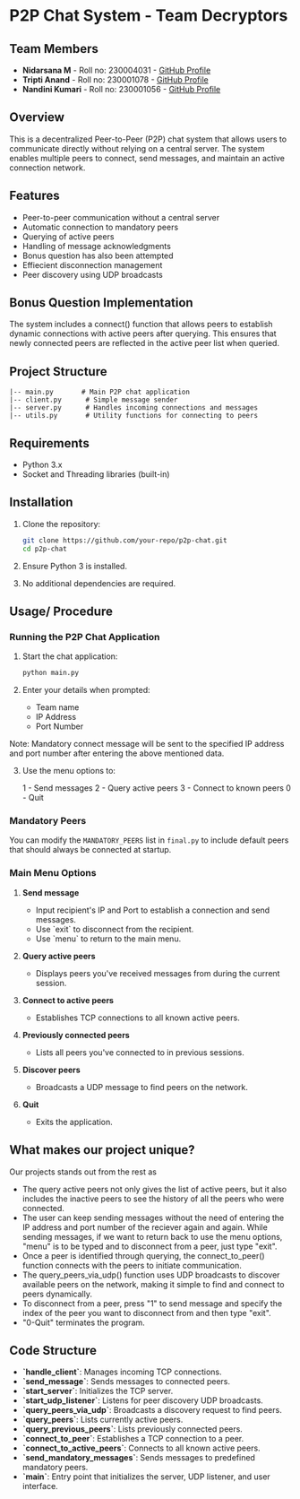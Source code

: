 # P2P Chat System - Team Decryptors

## Team Members

- **Nidarsana M** - Roll no: 230004031 - [GitHub Profile](https://github.com/Nidarsana02)
- **Tripti Anand** - Roll no: 230001078 - [GitHub Profile](https://github.com/Tripti1298) 
- **Nandini Kumari** - Roll no: 230001056 - [GitHub Profile](https://github.com/dini-5002) 

## Overview
This is a decentralized Peer-to-Peer (P2P) chat system that allows users to communicate directly without relying on a central server. The system enables multiple peers to connect, send messages, and maintain an active connection network.

## Features
- Peer-to-peer communication without a central server
- Automatic connection to mandatory peers
- Querying of active peers
- Handling of message acknowledgments
- Bonus question has also been attempted
- Effiecient disconnection management
- Peer discovery using UDP broadcasts


## Bonus Question Implementation
The system includes a connect() function that allows peers to establish dynamic connections with active peers after querying. This ensures that newly connected peers are reflected in the active peer list when queried.

## Project Structure
```
|-- main.py       # Main P2P chat application
|-- client.py      # Simple message sender
|-- server.py      # Handles incoming connections and messages
|-- utils.py       # Utility functions for connecting to peers
```

## Requirements
- Python 3.x
- Socket and Threading libraries (built-in)

## Installation
1. Clone the repository:
   ```sh
   git clone https://github.com/your-repo/p2p-chat.git
   cd p2p-chat
   ```

2. Ensure Python 3 is installed.
3. No additional dependencies are required.

## Usage/ Procedure

### Running the P2P Chat Application

1. Start the chat application:

   ```sh
   python main.py
   ```

2. Enter your details when prompted:

   - Team name
   - IP Address
   - Port Number
     
Note: Mandatory connect message will be sent to the specified IP address and port number after entering the above mentioned data.

3. Use the menu options to:

    1 - Send messages
    2 - Query active peers
    3 - Connect to known peers
    0 - Quit 


### Mandatory Peers

You can modify the `MANDATORY_PEERS` list in `final.py` to include default peers that should always be connected at startup.

### Main Menu Options
1. **Send message**
   - Input recipient's IP and Port to establish a connection and send messages.
   - Use \`exit\` to disconnect from the recipient.
   - Use \`menu\` to return to the main menu.

2. **Query active peers**
   - Displays peers you've received messages from during the current session.

3. **Connect to active peers**
   - Establishes TCP connections to all known active peers.

4. **Previously connected peers**
   - Lists all peers you've connected to in previous sessions.

5. **Discover peers**
   - Broadcasts a UDP message to find peers on the network.

0. **Quit**
   - Exits the application.
     
## What makes our project unique?
Our projects stands out from the rest as

- The query active peers not only gives the list of active peers, but it also includes the inactive peers to see the history of all the peers who were connected.
- The user can keep sending messages without the need of entering the IP address and port number of the reciever again and again. While sending messages, if we want to return back to use the menu options, "menu" 
  is to be typed and to disconnect from a peer, just type "exit".
- Once a peer is identified through querying, the connect_to_peer() function connects with the peers to initiate communication.
- The query_peers_via_udp() function uses UDP broadcasts to discover available peers on the network, making it simple to find and connect to peers dynamically.
- To disconnect from a peer, press "1" to send message and specify the index of the peer you want to disconnect from and then type "exit".
- "0-Quit" terminates the program.

## Code Structure

- **\`handle_client\`**: Manages incoming TCP connections.
- **\`send_message\`**: Sends messages to connected peers.
- **\`start_server\`**: Initializes the TCP server.
- **\`start_udp_listener\`**: Listens for peer discovery UDP broadcasts.
- **\`query_peers_via_udp\`**: Broadcasts a discovery request to find peers.
- **\`query_peers\`**: Lists currently active peers.
- **\`query_previous_peers\`**: Lists previously connected peers.
- **\`connect_to_peer\`**: Establishes a TCP connection to a peer.
- **\`connect_to_active_peers\`**: Connects to all known active peers.
- **\`send_mandatory_messages\`**: Sends messages to predefined mandatory peers.
- **\`main\`**: Entry point that initializes the server, UDP listener, and user interface.

